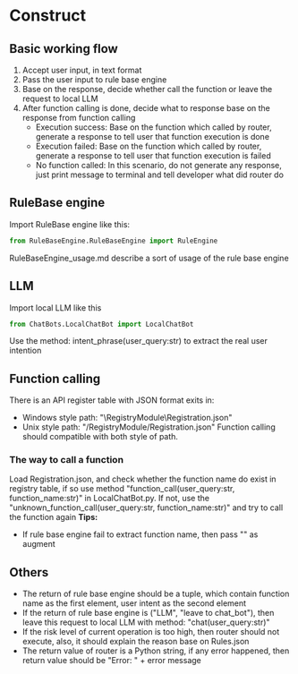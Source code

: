 # Construct
## Basic working flow
1. Accept user input, in text format
2. Pass the user input to rule base engine
3. Base on the response, decide whether call the function or leave the request to local LLM
4. After function calling is done, decide what to response base on the response from function calling
    * Execution success: Base on the function which called by router, generate a response to tell user that function execution is done
    * Execution failed: Base on the function which called by router, generate a response to tell user that function execution is failed
    * No function called: In this scenario, do not generate any response, just print message to terminal and tell developer what did router do

## RuleBase engine
Import RuleBase engine like this:
```python
from RuleBaseEngine.RuleBaseEngine import RuleEngine
```
RuleBaseEngine_usage.md describe a sort of usage of the rule base engine
## LLM
Import local LLM like this 
```python
from ChatBots.LocalChatBot import LocalChatBot
```
Use the method: intent_phrase(user_query:str) to extract the real user intention
## Function calling
There is an API register table with JSON format exits in: 
* Windows style path: "\RegistryModule\Registration.json"
* Unix style path: "/RegistryModule/Registration.json"
Function calling should compatible with both style of path.
### The way to call a function
Load Registration.json, and check whether the function name do exist in registry table, if so use method "function_call(user_query:str, function_name:str)" in LocalChatBot.py.
If not, use the "unknown_function_call(user_query:str, function_name:str)" and try to call the function again
**Tips:**
* If rule base engine fail to extract function name, then pass "" as augment
## Others
* The return of rule base engine should be a tuple, which contain function name as the first element, user intent as the second element
* If the return of rule base engine is ("LLM", "leave to chat_bot"), then leave this request to local LLM with method: "chat(user_query:str)"
* If the risk level of current operation is too high, then router should not execute, also, it should explain the reason base on Rules.json
* The return value of router is a Python string, if any error happened, then return value should be "Error: " + error message